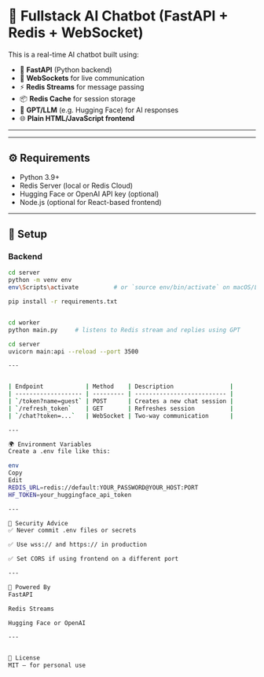 # 🤖 Fullstack AI Chatbot (FastAPI + Redis + WebSocket)

This is a real-time AI chatbot built using:

- 🐍 **FastAPI** (Python backend)
- 🧠 **WebSockets** for live communication
- ⚡ **Redis Streams** for message passing
- 📦 **Redis Cache** for session storage
- 🧠 **GPT/LLM** (e.g. Hugging Face) for AI responses
- 🌐 **Plain HTML/JavaScript frontend**

---

---

## ⚙️ Requirements

- Python 3.9+
- Redis Server (local or Redis Cloud)
- Hugging Face or OpenAI API key (optional)
- Node.js (optional for React-based frontend)

---

## 🔧 Setup

### Backend

```bash
cd server
python -m venv env
env\Scripts\activate          # or `source env/bin/activate` on macOS/Linux

pip install -r requirements.txt


cd worker
python main.py     # listens to Redis stream and replies using GPT

cd server
uvicorn main:api --reload --port 3500

---


| Endpoint            | Method    | Description                |
| ------------------- | --------- | -------------------------- |
| `/token?name=guest` | POST      | Creates a new chat session |
| `/refresh_token`    | GET       | Refreshes session          |
| `/chat?token=...`   | WebSocket | Two-way communication      |

---

🌍 Environment Variables
Create a .env file like this:

env
Copy
Edit
REDIS_URL=redis://default:YOUR_PASSWORD@YOUR_HOST:PORT
HF_TOKEN=your_huggingface_api_token

---

🔐 Security Advice
✅ Never commit .env files or secrets

✅ Use wss:// and https:// in production

✅ Set CORS if using frontend on a different port

---

🧠 Powered By
FastAPI

Redis Streams

Hugging Face or OpenAI

---


🪪 License
MIT — for personal use








